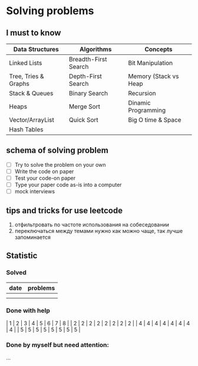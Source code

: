 # Solving problems

## I must to know

| Data Structures      | Algorithms           | Concepts              |
|----------------------|----------------------|-----------------------|
| Linked Lists         | Breadth-First Search | Bit Manipulation      |
| Tree, Tries & Graphs | Depth-First Search   | Memory (Stack vs Heap |
| Stack & Queues       | Binary Search        | Recursion             |
| Heaps                | Merge Sort           | Dinamic Programming   |
| Vector/ArrayList     | Quick Sort           | Big O time & Space    |
| Hash Tables          |                      |                       |


## schema of solving problem
* [ ] Try to solve the problem on your own
* [ ] Write the code on paper
* [ ] Test your code-on paper
* [ ] Type your paper code as-is into a computer
* [ ] mock interviews

## tips and tricks for use leetcode
1. отфильтровать по частоте использования на собеседовании
2. переключаться между темами нужно как можно чаще, так лучше запоминается


## Statistic

### Solved
| date                    | problems |
|-------------------------|----------|
|                         |          |
|                         |          |

### Done with help

| 1 | 2 | 3 | 4 | 5 | 6 | 7 | 8 |
| 2 | 2 | 2 | 2 | 2 | 2 | 2 | 2 |
| 4 | 4 | 4 | 4 | 4 | 4 | 4 | 4 |
| 5 | 5 | 5 | 5 | 5 | 5 | 5 | 5 |

### Done by myself but need attention:
...

